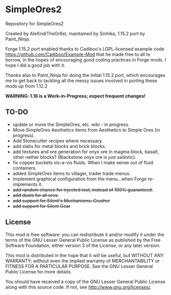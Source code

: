 SimpleOres2
==========

Repository for SimpleOres2

Created by AleXndrTheGr8st, maintained by Sinhika, 1.15.2 port by Paint_Ninja.

Forge 1.15.2 port enabled thanks to Cadiboo's LGPL-licensed example code 
<https://github.com/Cadiboo/Example-Mod> that he made free to all to borrow, 
in the hopes of encouraging good coding practices in
Forge mods. I hope I did a good job with it. 

Thanks also to Paint_Ninja for doing the initial 1.15.2 port, which encourages
me to get back to tackling all the messy issues involved in porting these
mods up from 1.12.2

**WARNING: 1.16 is a Work-in-Progress; expect frequent changes!**

TO-DO
-----
* update or move the SimpleOres, etc. wiki - in progress.
* Move SimpleOres Aesthetics items from Aesthetics to Simple Ores (in progress).
* Add Stonecutter recipes where necessary.
* add slabs for metal blocks and brick blocks.
* add textures and ore generation for onyx ore in magma block, basalt, other nether blocks? (Blackstone onyx ore is just sadistic).
* fix copper buckets vis-a-vis fluids. When I make sense out of fluid containers.
* added SimpleOres items to villager, trader trade menus.
* Implement graphical configuration from the menu...when Forge re-implements it.
* <s>add random chance for injected loot, instead of 100% guaranteed.</s>
* <s>add dusts for all ores.</s>
* <s>add support for Silent's Mechanisms: Crusher</s>
* <s>add support for Silent Gear</s>



License
-------

This mod is free software: you can redistribute it and/or modify it under the
terms of the GNU Lesser General Public License as published by the Free
Software Foundation, either version 3 of the License, or any later version.

This mod is distributed in the hope that it will be useful, but WITHOUT ANY
WARRANTY; without even the implied warranty of MERCHANTABILITY or FITNESS FOR A
PARTICULAR PURPOSE.  See the GNU Lesser General Public License for more
details.

You should have received a copy of the GNU Lesser General Public License along
with this source code.  If not, see <http://www.gnu.org/licenses/>.
